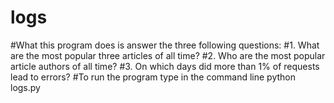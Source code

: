 # logs
#What this program does is answer the three following questions:
#1. What are the most popular three articles of all time?
#2. Who are the most popular article authors of all time? 
#3. On which days did more than 1% of requests lead to errors?
#To run the program type in the command line python logs.py
